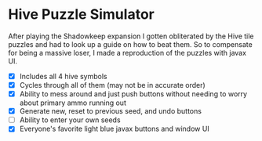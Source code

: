 # Hive Puzzle Simulator
After playing the Shadowkeep expansion I gotten obliterated by the Hive tile puzzles and had to look up a guide on how to beat them.
So to compensate for being a massive loser, I made a reproduction of the puzzles with javax UI.
- [X] Includes all 4 hive symbols
- [X] Cycles through all of them (may not be in accurate order)
- [X] Ability to mess around and just push buttons without needing to worry about primary ammo running out
- [X] Generate new, reset to previous seed, and undo buttons
- [ ] Ability to enter your own seeds
- [X] Everyone's favorite light blue javax buttons and window UI
